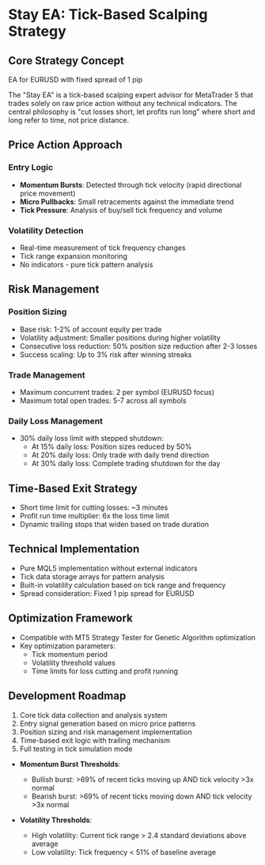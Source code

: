 # Stay EA: Tick-Based Scalping Strategy

## Core Strategy Concept
EA for EURUSD with fixed spread of 1 pip

The "Stay EA" is a tick-based scalping expert advisor for MetaTrader 5 that trades solely on raw price action without any technical indicators. The central philosophy is "cut losses short, let profits run long" where short and long refer to time, not price distance.

## Price Action Approach

### Entry Logic
- **Momentum Bursts**: Detected through tick velocity (rapid directional price movement)
- **Micro Pullbacks**: Small retracements against the immediate trend
- **Tick Pressure**: Analysis of buy/sell tick frequency and volume

### Volatility Detection
- Real-time measurement of tick frequency changes
- Tick range expansion monitoring
- No indicators - pure tick pattern analysis

## Risk Management

### Position Sizing
- Base risk: 1-2% of account equity per trade
- Volatility adjustment: Smaller positions during higher volatility
- Consecutive loss reduction: 50% position size reduction after 2-3 losses
- Success scaling: Up to 3% risk after winning streaks

### Trade Management
- Maximum concurrent trades: 2 per symbol (EURUSD focus)
- Maximum total open trades: 5-7 across all symbols

### Daily Loss Management
- 30% daily loss limit with stepped shutdown:
  - At 15% daily loss: Position sizes reduced by 50%
  - At 20% daily loss: Only trade with daily trend direction
  - At 30% daily loss: Complete trading shutdown for the day

## Time-Based Exit Strategy

- Short time limit for cutting losses: ~3 minutes
- Profit run time multiplier: 6x the loss time limit
- Dynamic trailing stops that widen based on trade duration

## Technical Implementation

- Pure MQL5 implementation without external indicators
- Tick data storage arrays for pattern analysis
- Built-in volatility calculation based on tick range and frequency
- Spread consideration: Fixed 1 pip spread for EURUSD

## Optimization Framework

- Compatible with MT5 Strategy Tester for Genetic Algorithm optimization
- Key optimization parameters:
  - Tick momentum period
  - Volatility threshold values
  - Time limits for loss cutting and profit running

## Development Roadmap

1. Core tick data collection and analysis system
2. Entry signal generation based on micro price patterns
3. Position sizing and risk management implementation
4. Time-based exit logic with trailing mechanism
5. Full testing in tick simulation mode

- **Momentum Burst Thresholds**:
  - Bullish burst: >69% of recent ticks moving up AND tick velocity >3x normal
  - Bearish burst: >69% of recent ticks moving down AND tick velocity >3x normal

  
- **Volatility Thresholds**:
  - High volatility: Current tick range > 2.4 standard deviations above average
  - Low volatility: Tick frequency < 51% of baseline average
